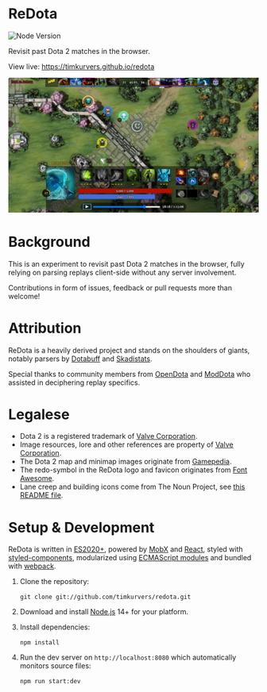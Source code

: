 # ReDota

![Node Version](https://badgen.net/badge/node/14+/green)

Revisit past Dota 2 matches in the browser.

View live: https://timkurvers.github.io/redota

![ReDota](./public/images/redota.jpg)

# Background

This is an experiment to revisit past Dota 2 matches in the browser, fully relying
on parsing replays client-side without any server involvement.

Contributions in form of issues, feedback or pull requests more than welcome!

# Attribution

ReDota is a heavily derived project and stands on the shoulders of giants, notably
parsers by [Dotabuff] and [Skadistats].

Special thanks to community members from [OpenDota] and [ModDota] who assisted in
deciphering replay specifics.

# Legalese

- Dota 2 is a registered trademark of [Valve Corporation].
- Image resources, lore and other references are property of [Valve Corporation].
- The Dota 2 map and minimap images originate from [Gamepedia].
- The redo-symbol in the ReDota logo and favicon originates from [Font Awesome].
- Lane creep and building icons come from The Noun Project, see [this README file](./public/images/icons/README.md).

# Setup & Development

ReDota is written in [ES2020+], powered by [MobX] and [React], styled with [styled-components],
modularized using [ECMAScript modules] and bundled with [webpack].

1. Clone the repository:

   ```shell
   git clone git://github.com/timkurvers/redota.git
   ```

2. Download and install [Node.js] 14+ for your platform.

3. Install dependencies:

   ```shell
   npm install
   ```

4. Run the dev server on `http://localhost:8080` which automatically monitors source files:

   ```shell
   npm run start:dev
   ```

[Dotabuff]: https://github.com/dotabuff/manta
[ECMAScript modules]: https://developer.mozilla.org/en-US/docs/Web/JavaScript/Guide/Modules
[ES2020+]: https://www.strictmode.io/articles/whats-new-es2020/
[Font Awesome]: https://fontawesome.com/license
[Gamepedia]: https://dota2.gamepedia.com/Map
[MobX]: https://mobx.js.org
[ModDota]: https://moddota.com
[Node.js]: https://nodejs.org/
[OpenDota]: https://github.com/odota/parser
[React]: https://reactjs.org/
[Skadistats]: https://github.com/skadistats/clarity
[Valve Corporation]: https://www.valvesoftware.com/
[styled-components]: https://styled-components.com/
[webpack]: https://webpack.js.org/
